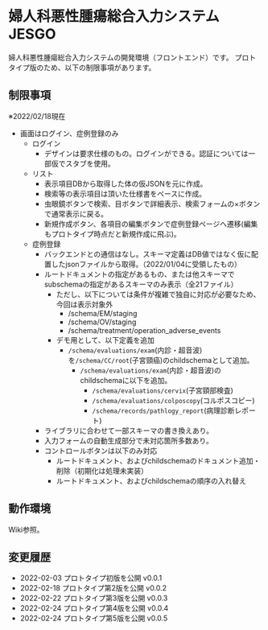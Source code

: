 # 婦人科悪性腫瘍総合入力システム JESGO
婦人科悪性腫瘍総合入力システムの開発環境（フロントエンド）です。
プロトタイプ版のため、以下の制限事項があります。

## 制限事項
※2022/02/18現在
- 画面はログイン、症例登録のみ
  - ログイン
    - デザインは要求仕様のもの。ログインができる。認証については一部仮でスタブを使用。
  - リスト
    - 表示項目DBから取得した体の仮JSONを元に作成。
    - 検索等の表示項目は頂いた仕様書をベースに作成。
    - 虫眼鏡ボタンで検索、目ボタンで詳細表示、検索フォームの×ボタンで通常表示に戻る。
    - 新規作成ボタン、各項目の編集ボタンで症例登録ページへ遷移(編集もプロトタイプ時点だと新規作成に飛ぶ)。
  - 症例登録
    - バックエンドとの通信はなし。スキーマ定義はDB値ではなく仮に配置したjsonファイルから取得。（2022/01/04に受領したもの）
    - ルートドキュメントの指定があるもの、または他スキーマでsubschemaの指定があるスキーマのみ表示（全21ファイル）
      - ただし、以下については条件が複雑で独自に対応が必要なため、今回は表示対象外
        - /schema/EM/staging
        - /schema/OV/staging
        - /schema/treatment/operation_adverse_events
      - デモ用として、以下定義を追加
        - `/schema/evaluations/exam`(内診・超音波)を`/schema/CC/root`(子宮頸癌)のchildschemaとして追加。
          - `/schema/evaluations/exam`(内診・超音波)のchildschemaに以下を追加。
            - `/schema/evaluations/cervix`(子宮頸部検査)
            - `/schema/evaluations/colposcopy`(コルポスコピー)
            - `/schema/records/pathlogy_report`(病理診断レポート)
    - ライブラリに合わせて一部スキーマの書き換えあり。
    - 入力フォームの自動生成部分で未対応箇所多数あり。
    - コントロールボタンは以下のみ対応
      - ルートドキュメント、およびchildschemaのドキュメント追加・削除（初期化は処理未実装）
      - ルートドキュメント、およびchildschemaの順序の入れ替え

## 動作環境
Wiki参照。

## 変更履歴
- 2022-02-03 プロトタイプ初版を公開 v0.0.1
- 2022-02-18 プロトタイプ第2版を公開 v0.0.2
- 2022-02-22 プロトタイプ第3版を公開 v0.0.3
- 2022-02-24 プロトタイプ第4版を公開 v0.0.4
- 2022-02-24 プロトタイプ第5版を公開 v0.0.5